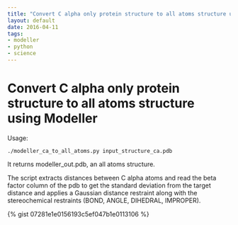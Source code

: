 ```yaml
---
title: "Convert C alpha only protein structure to all atoms structure using Modeller"
layout: default
date: 2016-04-11
tags:
- modeller
- python
- science
---
```


# Convert C alpha only protein structure to all atoms structure using Modeller

Usage:

    ./modeller_ca_to_all_atoms.py input_structure_ca.pdb

It returns modeller_out.pdb, an all atoms structure.

The script extracts distances between C alpha atoms and read the beta factor
column of the pdb to get the standard deviation from the target distance and
applies a Gaussian distance restraint along with the stereochemical restraints
(BOND, ANGLE, DIHEDRAL, IMPROPER).

{% gist 07281e1e0156193c5ef047b1e0113106 %}
